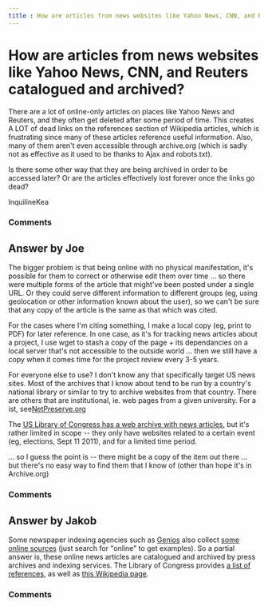 ```yaml
---
title : How are articles from news websites like Yahoo News, CNN, and Reuters catalogued and archived?
---
```

How are articles from news websites like Yahoo News, CNN, and Reuters catalogued and archived?
=====================
There are a lot of online-only articles on places like Yahoo News and
Reuters, and they often get deleted after some period of time. This
creates A LOT of dead links on the references section of Wikipedia
articles, which is frustrating since many of these articles reference
useful information. Also, many of them aren't even accessible through
archive.org (which is sadly not as effective as it used to be thanks to
Ajax and robots.txt).

Is there some other way that they are being archived in order to be
accessed later? Or are the articles effectively lost forever once the
links go dead?

InquilineKea

### Comments ###


Answer by Joe
----------------
The bigger problem is that being online with no physical manifestation,
it's possible for them to correct or otherwise edit them over time ...
so there were multiple forms of the article that might've been posted
under a single URL. Or they could serve different information to
different groups (eg, using geolocation or other information known about
the user), so we can't be sure that any copy of the article is the same
as that which was cited.

For the cases where I'm citing something, I make a local copy (eg, print
to PDF) for later reference. In one case, as it's for tracking news
articles about a project, I use wget to stash a copy of the page + its
dependancies on a local server that's not accessible to the outside
world ... then we still have a copy when it comes time for the project
review every 3-5 years.

For everyone else to use? I don't know any that specifically target US
news sites. Most of the archives that I know about tend to be run by a
country's national library or similar to try to archive websites from
that country. There are others that are institutional, ie. web pages
from a given university. For a ist,
see[NetPreserve.org](http://netpreserve.org/about/archiveList.php)

The [US Library of Congress has a web archive with news
articles](http://lcweb2.loc.gov/diglib/lcwa/html/lcwa-home.html), but
it's rather limited in scope -- they only have websites related to a
certain event (eg, elections, Sept 11 2011), and for a limited time
period.

... so I guess the point is -- there might be a copy of the item out
there ... but there's no easy way to find them that I know of (other
than hope it's in Archive.org)

### Comments ###

Answer by Jakob
----------------
Some newspaper indexing agencies such as [Genios](http://www.genios.de/)
also collect [some online
sources](http://www.genios.de/quellenliste/Presse/alle) (just search for
"online" to get examples). So a partial answer is, these online news
articles are catalogued and archived by press archives and indexing
services. The Library of Congress provides [a list of
references](http://www.loc.gov/rr/news/oltitles.html), as well as [this
Wikipedia
page](http://en.wikipedia.org/wiki/List_of_online_newspaper_archives).

### Comments ###

